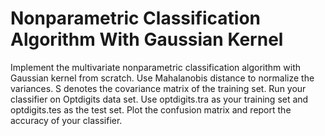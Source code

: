 # Nonparametric Classification Algorithm With Gaussian Kernel

Implement the multivariate nonparametric classification algorithm with Gaussian kernel from scratch. Use Mahalanobis distance  to normalize the variances. S denotes the covariance matrix of the training set. Run your classifier on Optdigits data set. Use optdigits.tra as your training set and optdigits.tes as the test set. Plot the confusion matrix and report the accuracy of your classifier.
